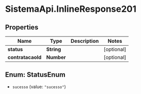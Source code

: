 # SistemaApi.InlineResponse201

## Properties
Name | Type | Description | Notes
------------ | ------------- | ------------- | -------------
**status** | **String** |  | [optional] 
**contratacaoId** | **Number** |  | [optional] 

<a name="StatusEnum"></a>
## Enum: StatusEnum

* `sucesso` (value: `"sucesso"`)

